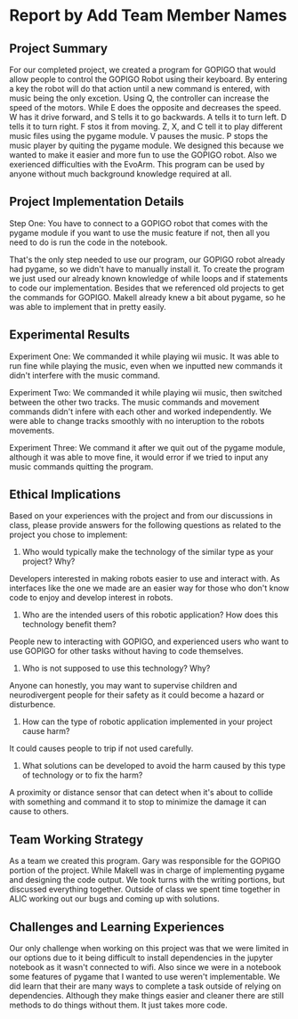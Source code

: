 # Report by Add Team Member Names

## Project Summary

For our completed project, we created a program for GOPIGO that would allow people to control the GOPIGO Robot using their keyboard. By entering a key the robot will do that action until a new command is entered, with music being the only excetion. Using Q, the controller can increase the speed of the motors. While E does the opposite and decreases the speed. W has it drive forward, and S tells it to go backwards. A tells it to turn left. D tells it to turn right. F stos it from moving. Z, X, and C tell it to play different music files using the pygame module. V pauses the music. P stops the music player by quiting the pygame module. We designed this because we wanted to make it easier and more fun to use the GOPIGO robot. Also we exerienced difficulties with the EvoArm. This program can be used by anyone without much background knowledge required at all. 

## Project Implementation Details

Step One: You have to connect to a GOPIGO robot that comes with the pygame module if you want to use the music feature if not, then all you need to do is run the code in the notebook.  

That's the only step needed to use our program, our GOPIGO robot already had pygame, so we didn't have to manually install it. To create the program we just used our already known knowledge of while loops and if statements to code our implementation. Besides that we referenced old projects to get the commands for GOPIGO. Makell already knew a bit about pygame, so he was able to implement that in pretty easily.

## Experimental Results

Experiment One: We commanded it while playing wii music. It was able to run fine while playing the music, even when we inputted new commands it didn't interfere with the music command.

Experiment Two: We commanded it while playing wii music, then switched between the other two tracks. The music commands and movement commands didn't infere with each other and worked independently. We were able to change tracks smoothly with no interuption to the robots movements.

Experiment Three: We command it after we quit out of the pygame module, although it was able to move fine, it would error if we tried to input any music commands quitting the program.

## Ethical Implications

Based on your experiences with the project and from our discussions in class, please provide answers for the following questions as related to the project you chose to implement:

1. Who would typically make the technology of the similar type as your project? Why?

Developers interested in making robots easier to use and interact with. As interfaces like the one we made are an easier way for those who don't know code to enjoy and develop interest in robots. 

1. Who are the intended users of this robotic application? How does this technology benefit them?

People new to interacting with GOPIGO, and experienced users who want to use GOPIGO for other tasks without having to code themselves.

1. Who is not supposed to use this technology? Why?

Anyone can honestly, you may want to supervise children and neurodivergent people for their safety as it could become a hazard or disturbence. 

1. How can the type of robotic application implemented in your project cause harm?

It could causes people to trip if not used carefully.

1. What solutions can be developed to avoid the harm caused by this type of technology or to fix the harm?

A proximity or distance sensor that can detect when it's about to collide with something and command it to stop to minimize the damage it can cause to others.

## Team Working Strategy

As a team we created this program. Gary was responsible for the GOPIGO portion of the project. While Makell was in charge of implementing pygame and designing the code output. We took turns with the writing portions, but discussed everything together. Outside of class we spent time together in ALIC working out our bugs and coming up with solutions.

## Challenges and Learning Experiences

Our only challenge when working on this project was that we were limited in our options due to it being difficult to install dependencies in the jupyter notebook as it wasn't connected to wifi. Also since we were in a notebook some features of pygame that I wanted to use weren't implementable. We did learn that their are many ways to complete a task outside of relying on dependencies. Although they make things easier and cleaner there are still methods to do things without them. It just takes more code.
